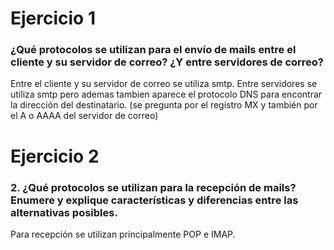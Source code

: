 <h1>Ejercicio 1</h1>
<h3>¿Qué protocolos se utilizan para el envío de mails entre el cliente y su servidor de
correo? ¿Y entre servidores de correo?
</h3>

Entre el cliente y su servidor de correo se utiliza smtp.
Entre servidores se utiliza smtp pero ademas tambien aparece el protocolo DNS para encontrar la dirección del destinatario.
(se pregunta por el registro MX y también por el A o AAAA del servidor de correo)

<h1>Ejercicio 2</h1>
<h3>
2. ¿Qué protocolos se utilizan para la recepción de mails? Enumere y explique
características y diferencias entre las alternativas posibles.
</h3>
Para recepción se utilizan principalmente POP e IMAP. 